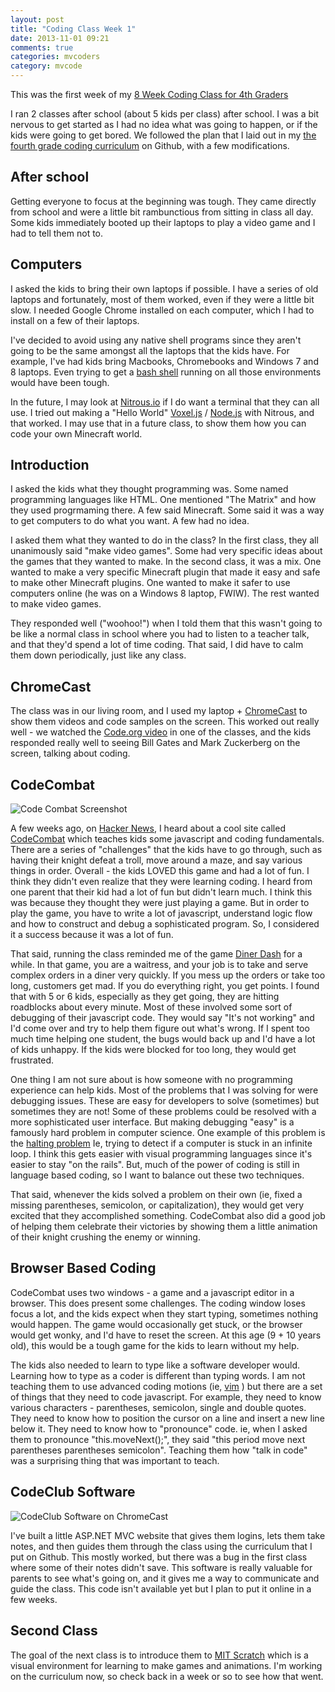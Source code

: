 ```yaml
---
layout: post
title: "Coding Class Week 1"
date: 2013-11-01 09:21
comments: true
categories: mvcoders
category: mvcode
---
```


This was the first week of my [8 Week Coding Class for 4th Graders](/categories/mvcoders)  

I ran 2 classes after school (about 5 kids per class) after school.  I was a bit nervous to get started as I had no idea what was going to happen, or if the kids were going to get bored.  We followed the plan that I laid out in my [the fourth grade coding curriculum](https://github.com/tarr11/coding-lessons/blob/master/4th-grade-coders/lesson-1.md) on Github, with a few modifications.

## After school
Getting everyone to focus at the beginning was tough.  They came directly from school and were a little bit rambunctious from sitting in class all day.  Some kids immediately booted up their laptops to play a video game and I had to tell them not to.

## Computers
I asked the kids to bring their own laptops if possible.  I have a series of old laptops and fortunately, most of them worked, even if they were a little bit slow.   I needed Google Chrome installed on each computer, which I had to install on a few of their laptops.

I've decided to avoid using any native shell programs since they aren't going to be the same amongst all the laptops that the kids have.  For example, I've had kids bring Macbooks, Chromebooks and Windows 7 and 8 laptops.  Even trying to get a [bash shell](http://www.gnu.org/software/bash/) running on all those environments would have been tough.  

In the future, I may look at [Nitrous.io](http://nitrous.io) if I do want a terminal that they can all use.  I tried out making a "Hello World" [Voxel.js](http://voxeljs.com) / [Node.js](http://nodejs.org) with Nitrous, and that worked.  I may use that in a future class, to show them how you can code your own Minecraft world.

## Introduction
I asked the kids what they thought programming was.  Some named programming languages like HTML.  One mentioned "The Matrix" and how they used progrmaming there. A few said Minecraft.  Some said it was a way to get computers to do what you want.  A few had no idea.

I asked them what they wanted to do in the class?  In the first class, they all unanimously said "make video games".  Some had very specific ideas about the games that they wanted to make.  In the second class, it was a mix.  One wanted to make a very specific Minecraft plugin that made it easy and safe to make other Minecraft plugins.  One wanted to make it safer to use computers online (he was on a Windows 8 laptop, FWIW).  The rest wanted to make video games. 

They responded well ("woohoo!") when I told them that this wasn't going to be like a normal class in school where you had to listen to a teacher talk, and that they'd spend a lot of time coding.  That said, I did have to calm them down periodically, just like any class.
 
## ChromeCast
The class was in our living room, and I used my laptop + [ChromeCast](http://www.google.com/intl/en/chrome/devices/chromecast/) to show them videos and code samples on the screen.  This worked out really well - we watched the [Code.org video](http://www.youtube.com/watch?v=nKIu9yen5nc) in one of the classes, and the kids responded really well to seeing Bill Gates and Mark Zuckerberg on the screen, talking about coding.

## CodeCombat
![Code Combat Screenshot](https://github-camo.global.ssl.fastly.net/5cbc6e9e49ea8cecd35303f9e62bf27cda4edefa/687474703a2f2f692e696d6775722e636f6d2f496c76373352382e706e67)

A few weeks ago, on [Hacker News](http://news.ycombinator.com), I heard about a cool site called [CodeCombat](http://codecombat.com) which teaches kids some javascript and coding fundamentals.  There are a series of "challenges" that the kids have to go through, such as having their knight defeat a troll, move around a maze, and say various things in order.   Overall - the kids LOVED this game and had a lot of fun.  I think they didn't even realize that they were learning coding.  I heard from one parent that their kid had a lot of fun but didn't learn much. I think this was because they thought they were just playing a game.  But in order to play the game, you have to write a lot of javascript, understand logic flow and how to construct and debug a sophisticated program.  So, I considered it a success because it was a lot of fun.

That said, running the class reminded me of the game [Diner Dash](http://en.wikipedia.org/wiki/Diner_Dash) for a while. In that game, you are a waitress, and your job is to take and serve complex orders in a diner very quickly.  If you mess up the orders or take too long, customers get mad.  If you do everything right, you get points. I found that with 5 or 6 kids, especially as they get going, they are hitting roadblocks about every minute.   Most of these involved some sort of debugging of their javascript code.  They would say "It's not working" and I'd come over and try to help them figure out what's wrong.   If I spent too much time helping one student, the bugs would back up and I'd have a lot of kids unhappy.  If the kids were blocked for too long, they would get frustrated.  

One thing I am not sure about is how someone with no programming experience can help kids.  Most of the problems that I was solving for were debugging issues.  These are easy for developers to solve (sometimes) but sometimes they are not!  Some of these problems could be resolved with a more sophisticated user interface.  But making debugging "easy" is a famously hard problem in computer science.  One example of this problem is the [halting problem](http://en.wikipedia.org/wiki/Halting_problem)  Ie, trying to detect if a computer is stuck in an infinite loop.   I think this gets easier with visual programming languages since it's easier to stay "on the rails".  But, much of the power of coding is still in language based coding, so I want to balance out these two techniques.

That said, whenever the kids solved a problem on their own (ie, fixed a missing parentheses, semicolon, or capitalization), they would get very excited that they accomplished something.  CodeCombat also did a good job of helping them celebrate their victories by showing them a little animation of their knight crushing the enemy or winning.

## Browser Based Coding
CodeCombat uses two windows - a game and a javascript editor in a browser.  This does present some challenges.  The coding window loses focus a lot, and the kids expect when they start typing, sometimes nothing would happen.  The game would occasionally get stuck, or the browser would get wonky, and I'd have to reset the screen.   At this age (9 + 10 years old), this would be a tough game for the kids to learn without my help. 

The kids also needed to learn to type like a software developer would.  Learning how to type as a coder is different than typing words.  I am not teaching them to use advanced coding motions (ie, [vim](http://www.vim.org/) ) but there are a set of things that they need to code javascript.  For example, they need to know various characters - parentheses, semicolon, single and double quotes.  They need to know how to position the cursor on a line and insert a new line below it.  They need to know how to "pronounce" code.  ie, when I asked them to pronounce "this.moveNext();", they said "this period move next parentheses parentheses semicolon".   Teaching them how "talk in code" was a surprising thing that was important to teach.

## CodeClub Software
![CodeClub Software on ChromeCast](https://lh5.googleusercontent.com/-YV1ZHLB3uao/UnGDazlwlCI/AAAAAAAAYlE/K5tPI5iS5JM/w1623-h1217-no/20131030_150608.jpg)

I've built a little ASP.NET MVC website that gives them logins, lets them take notes, and then guides them through the class using the curriculum that I put on Github.   This mostly worked, but there was a bug in the first class where some of their notes didn't save.   This software is really valuable for parents to see what's going on, and it gives me a way to communicate and guide the class.  This code isn't available yet but I plan to put it online in a few weeks.

## Second Class
The goal of the next class is to introduce them to [MIT Scratch](http://scratch.mit.edu) which is a visual environment for learning to make games and animations.  I'm working on the curriculum now, so check back in a week or so to see how that went.
